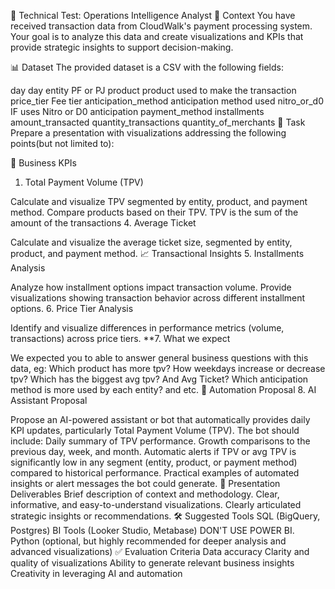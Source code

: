 🧠 Technical Test: Operations Intelligence Analyst
📌 Context
You have received transaction data from CloudWalk's payment processing system. Your goal is to analyze this data and create visualizations and KPIs that provide strategic insights to support decision-making.

📊 Dataset
The provided dataset is a CSV with the following fields:

day day
entity PF or PJ
product product used to make the transaction
price_tier Fee tier
anticipation_method anticipation method used
nitro_or_d0 IF uses Nitro or D0 anticipation
payment_method
installments
amount_transacted
quantity_transactions
quantity_of_merchants
🚩 Task
Prepare a presentation with visualizations addressing the following points(but not limited to):

🎯 Business KPIs
1. Total Payment Volume (TPV)

Calculate and visualize TPV segmented by entity, product, and payment method.
Compare products based on their TPV.
TPV is the sum of the amount of the transactions
4. Average Ticket

Calculate and visualize the average ticket size, segmented by entity, product, and payment method.
📈 Transactional Insights
5. Installments Analysis

Analyze how installment options impact transaction volume.
Provide visualizations showing transaction behavior across different installment options.
6. Price Tier Analysis

Identify and visualize differences in performance metrics (volume, transactions) across price tiers.
**7. What we expect

We expected you to able to answer general business questions with this data, eg: Which product has more tpv? How weekdays increase or decrease tpv? Which has the biggest avg tpv? And Avg Ticket? Which anticipation method is more used by each entity? and etc.
🤖 Automation Proposal
8. AI Assistant Proposal

Propose an AI-powered assistant or bot that automatically provides daily KPI updates, particularly Total Payment Volume (TPV).
The bot should include:
Daily summary of TPV performance.
Growth comparisons to the previous day, week, and month.
Automatic alerts if TPV or avg TPV is significantly low in any segment (entity, product, or payment method) compared to historical performance.
Practical examples of automated insights or alert messages the bot could generate.
📝 Presentation Deliverables
Brief description of context and methodology.
Clear, informative, and easy-to-understand visualizations.
Clearly articulated strategic insights or recommendations.
🛠️ Suggested Tools
SQL (BigQuery, Postgres)
BI Tools (Looker Studio, Metabase)
DON'T USE POWER BI.
Python (optional, but highly recommended for deeper analysis and advanced visualizations)
✅ Evaluation Criteria
Data accuracy
Clarity and quality of visualizations
Ability to generate relevant business insights
Creativity in leveraging AI and automation
